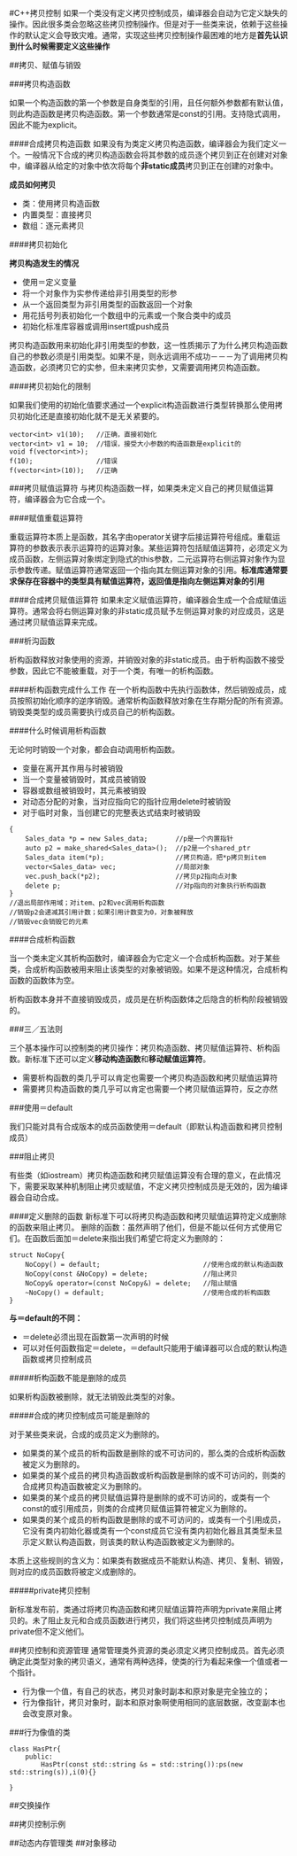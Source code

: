 #C++拷贝控制
如果一个类没有定义拷贝控制成员，编译器会自动为它定义缺失的操作。因此很多类会忽略这些拷贝控制操作。但是对于一些类来说，依赖于这些操作的默认定义会导致灾难。通常，实现这些拷贝控制操作最困难的地方是**首先认识到什么时候需要定义这些操作**

##拷贝、赋值与销毁

###拷贝构造函数

如果一个构造函数的第一个参数是自身类型的引用，且任何额外参数都有默认值，则此构造函数是拷贝构造函数。第一个参数通常是const的引用。支持隐式调用，因此不能为explicit。

####合成拷贝构造函数
如果没有为类定义拷贝构造函数，编译器会为我们定义一个。一般情况下合成的拷贝构造函数会将其参数的成员逐个拷贝到正在创建对对象中，编译器从给定的对象中依次将每个**非static成员**拷贝到正在创建的对象中。

**成员如何拷贝**

- 类：使用拷贝构造函数
- 内置类型：直接拷贝
- 数组：逐元素拷贝

####拷贝初始化

**拷贝构造发生的情况**

- 使用＝定义变量
- 将一个对象作为实参传递给非引用类型的形参
- 从一个返回类型为非引用类型的函数返回一个对象
- 用花括号列表初始化一个数组中的元素或一个聚合类中的成员
- 初始化标准库容器或调用insert或push成员

拷贝构造函数用来初始化非引用类型的参数，这一性质揭示了为什么拷贝构造函数自己的参数必须是引用类型。如果不是，则永远调用不成功－－－为了调用拷贝构造函数，必须拷贝它的实参，但未来拷贝实参，又需要调用拷贝构造函数。

####拷贝初始化的限制


如果我们使用的初始化值要求通过一个explicit构造函数进行类型转换那么使用拷贝初始化还是直接初始化就不是无关紧要的。

```
vector<int> v1(10);   //正确，直接初始化
vector<int> v1 = 10;  //错误，接受大小参数的构造函数是explicit的
void f(vector<int>);
f(10);                //错误
f(vector<int>(10));   //正确
```

###拷贝赋值运算符
与拷贝构造函数一样，如果类未定义自己的拷贝赋值运算符，编译器会为它合成一个。

####赋值重载运算符

重载运算符本质上是函数，其名字由operator关键字后接运算符号组成。重载运算符的参数表示表示运算符的运算对象。某些运算符包括赋值运算符，必须定义为成员函数，左侧运算对象绑定到隐式的this参数，二元运算符右侧运算对象作为显示参数传递。赋值运算符通常返回一个指向其左侧运算对象的引用。**标准库通常要求保存在容器中的类型具有赋值运算符，返回值是指向左侧运算对象的引用**


####合成拷贝赋值运算符
如果未定义赋值运算符，编译器会生成一个合成赋值运算符。通常会将右侧运算对象的非static成员赋予左侧运算对象的对应成员，这是通过拷贝赋值运算来完成。

###析沟函数

析构函数释放对象使用的资源，并销毁对象的非static成员。由于析构函数不接受参数，因此它不能被重载，对于一个类，有唯一的析构函数。

####析构函数完成什么工作
在一个析构函数中先执行函数体，然后销毁成员，成员按照初始化顺序的逆序销毁。通常析构函数释放对象在生存期分配的所有资源。销毁类类型的成员需要执行成员自己的析构函数。

####什么时候调用析构函数

无论何时销毁一个对象，都会自动调用析构函数。

- 变量在离开其作用与时被销毁
- 当一个变量被销毁时，其成员被销毁
- 容器或数组被销毁时，其元素被销毁
- 对动态分配的对象，当对应指向它的指针应用delete时被销毁
- 对于临时对象，当创建它的完整表达式结束时被销毁

```
{
    Sales_data *p = new Sales_data;       //p是一个内置指针
    auto p2 = make_shared<Sales_data>();  //p2是一个shared_ptr
    Sales_data item(*p);                  //拷贝构造，把*p拷贝到item         
    vector<Sales_data> vec;               //局部对象
    vec.push_back(*p2);                   //拷贝p2指向点对象
    delete p;                             //对p指向的对象执行析构函数
}
//退出局部作用域；对item、p2和vec调用析构函数
//销毁p2会递减其引用计数；如果引用计数变为0，对象被释放
//销毁vec会销毁它的元素
```

####合成析构函数

当一个类未定义其析构函数时，编译器会为它定义一个合成析构函数。对于某些类，合成析构函数被用来阻止该类型的对象被销毁。如果不是这种情况，合成析构函数的函数体为空。

析构函数本身并不直接销毁成员，成员是在析构函数体之后隐含的析构阶段被销毁的。

###三／五法则

三个基本操作可以控制类的拷贝操作：拷贝构造函数、拷贝赋值运算符、析构函数。新标准下还可以定义**移动构造函数**和**移动赋值运算符**。

- 需要析构函数的类几乎可以肯定也需要一个拷贝构造函数和拷贝赋值运算符
- 需要拷贝构造函数的类几乎可以肯定也需要一个拷贝赋值运算符，反之亦然

###使用＝default

我们只能对具有合成版本的成员函数使用＝default（即默认构造函数和拷贝控制成员）

###阻止拷贝

有些类（如iostream）拷贝构造函数和拷贝赋值运算没有合理的意义，在此情况下，需要采取某种机制阻止拷贝或赋值，不定义拷贝控制成员是无效的，因为编译器会自动合成。

####定义删除的函数
新标准下可以将拷贝构造函数和拷贝赋值运算符定义成删除的函数来阻止拷贝。
删除的函数：虽然声明了他们，但是不能以任何方式使用它们。在函数后面加＝delete来指出我们希望它将定义为删除的：

```
struct NoCopy{
    NoCopy() = default;                          //使用合成的默认构造函数
    NoCopy(const &NoCopy) = delete;              //阻止拷贝
    NoCopy& operator=(const NoCopy&) = delete;   //阻止赋值
    ~NoCopy() = default;                         //使用合成的析构函数
}
```

**与＝default的不同：**
- ＝delete必须出现在函数第一次声明的时候
- 可以对任何函数指定＝delete，＝default只能用于编译器可以合成的默认构造函数或拷贝控制成员

#####析构函数不能是删除的成员

如果析构函数被删除，就无法销毁此类型的对象。

#####合成的拷贝控制成员可能是删除的

对于某些类来说，合成的成员定义为删除的。
- 如果类的某个成员的析构函数是删除的或不可访问的，那么类的合成析构函数被定义为删除的。
- 如果类的某个成员的拷贝构造函数或析构函数是删除的或不可访问的，则类的合成拷贝构造函数被定义为删除的。
- 如果类的某个成员的拷贝赋值运算符是删除的或不可访问的，或类有一个const的或引用成员，则类的合成拷贝赋值运算符被定义为删除的。
- 如果类的某个成员的析构函数是删除的或不可访问的，或类有一个引用成员，它没有类内初始化器或类有一个const成员它没有类内初始化器且其类型未显示定义默认构造函数，则该类的默认构造函数被定义为删除的。

本质上这些规则的含义为：如果类有数据成员不能默认构造、拷贝、复制、销毁，则对应的成员函数将被定义成删除的。

#####private拷贝控制

新标准发布前，类通过将拷贝构造函数和拷贝赋值运算符声明为private来阻止拷贝的。未了阻止友元和合成员函数进行拷贝，我们将这些拷贝控制成员声明为private但不定义他们。

##拷贝控制和资源管理
通常管理类外资源的类必须定义拷贝控制成员。首先必须确定此类型对象的拷贝语义，通常有两种选择，使类的行为看起来像一个值或者一个指针。

- 行为像一个值，有自己的状态，拷贝对象时副本和原对象是完全独立的；
- 行为像指针，拷贝对象时，副本和原对象啊使用相同的底层数据，改变副本也会改变原对象。

###行为像值的类


```
class HasPtr{
    public:
        HasPtr(const std::string &s = std::string()):ps(new std::string(s)),i(0){}

}
```

##交换操作

##拷贝控制示例

##动态内存管理类
##对象移动
